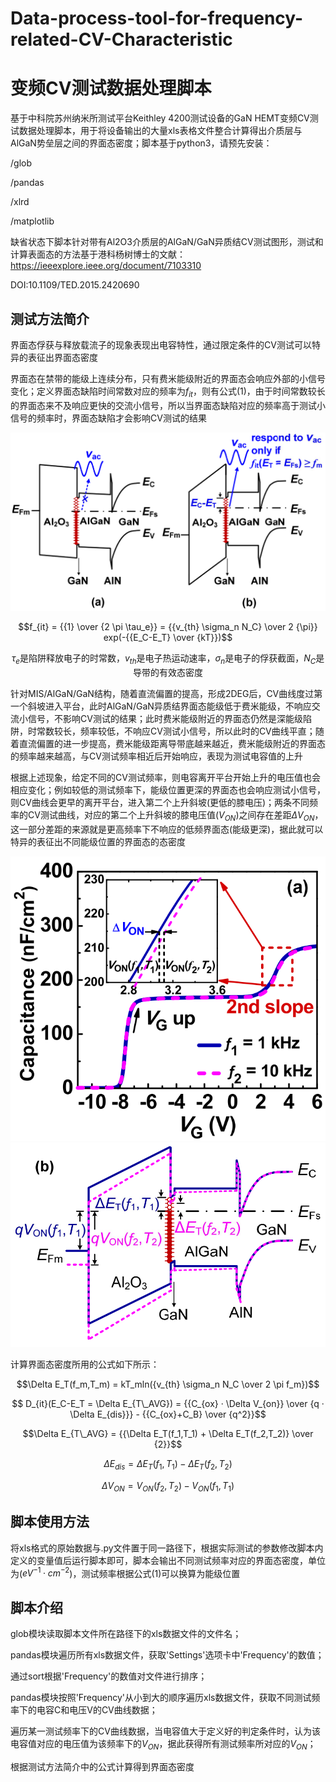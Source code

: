 # Data-process-tool-for-frequency-related-CV-Characteristic
# 变频CV测试数据处理脚本

基于中科院苏州纳米所测试平台Keithley 4200测试设备的GaN HEMT变频CV测试数据处理脚本，用于将设备输出的大量xls表格文件整合计算得出介质层与AlGaN势垒层之间的界面态密度；脚本基于python3，请预先安装：

/glob

/pandas

/xlrd

/matplotlib

缺省状态下脚本针对带有Al2O3介质层的AlGaN/GaN异质结CV测试图形，测试和计算表面态的方法基于港科杨树博士的文献：
https://ieeexplore.ieee.org/document/7103310

DOI:10.1109/TED.2015.2420690



## 测试方法简介
界面态俘获与释放载流子的现象表现出电容特性，通过限定条件的CV测试可以特异的表征出界面态密度

界面态在禁带的能级上连续分布，只有费米能级附近的界面态会响应外部的小信号变化；定义界面态缺陷时间常数对应的频率为$f_{it}$，则有公式(1)，由于时间常数较长的界面态来不及响应更快的交流小信号，所以当界面态缺陷对应的频率高于测试小信号的频率时，界面态缺陷才会影响CV测试的结果

![image](https://github.com/fasxi001/Data-process-tool-for-frequency-related-CV-Characteristic/blob/main/MEDIA/Fig_1.png)

$$f_{it} = {{1} \over {2 \pi \tau_e}} = {{v_{th} \sigma_n N_C} \over 2 {\pi}} exp(-{{E_C-E_T} \over {kT}})$$

<center>

$\tau_e$是陷阱释放电子的时常数，$v_{th}$是电子热运动速率，$\sigma_n$是电子的俘获截面，$N_C$是导带的有效态密度

</center>

针对MIS/AlGaN/GaN结构，随着直流偏置的提高，形成2DEG后，CV曲线度过第一个斜坡进入平台，此时AlGaN/GaN异质结界面态能级低于费米能级，不响应交流小信号，不影响CV测试的结果；此时费米能级附近的界面态仍然是深能级陷阱，时常数较长，频率较低，不响应CV测试小信号，所以此时的CV曲线平直；随着直流偏置的进一步提高，费米能级距离导带底越来越近，费米能级附近的界面态的频率越来越高，与CV测试频率相近后开始响应，表现为测试电容值的上升

根据上述现象，给定不同的CV测试频率，则电容离开平台开始上升的电压值也会相应变化；例如较低的测试频率下，能级位置更深的界面态也会响应测试小信号，则CV曲线会更早的离开平台，进入第二个上升斜坡(更低的膝电压)；两条不同频率的CV测试曲线，对应的第二个上升斜坡的膝电压值($V_{ON}$)之间存在差距$\Delta V_{ON}$，这一部分差距的来源就是更高频率下不响应的低频界面态(能级更深)，据此就可以特异的表征出不同能级位置的界面态的态密度

![image](https://github.com/fasxi001/Data-process-tool-for-frequency-related-CV-Characteristic/blob/main/MEDIA/Fig_2.png)
![image](https://github.com/fasxi001/Data-process-tool-for-frequency-related-CV-Characteristic/blob/main/MEDIA/Fig_3.png)

计算界面态密度所用的公式如下所示：

$$\Delta E_T(f_m,T_m) = kT_mln({v_{th} \sigma_n N_C \over 2 \pi f_m})$$

$$ D_{it}(E_C-E_T = \Delta E_{T\_AVG}) = {{C_{ox} · \Delta V_{on}} \over {q · \Delta E_{dis}}} - {{C_{ox}+C_B} \over {q^2}}$$

$$\Delta E_{T\_AVG} = {{\Delta E_T(f_1,T_1) + \Delta E_T(f_2,T_2)} \over {2}}$$

$$\Delta E_{dis} = \Delta E_T(f_1,T_1) - \Delta E_T(f_2,T_2)$$

$$\Delta V_{ON} = V_{ON} (f_2,T_2) - V_{ON}(f_1,T_1)$$



## 脚本使用方法
将xls格式的原始数据与.py文件置于同一路径下，根据实际测试的参数修改脚本内定义的变量值后运行脚本即可，脚本会输出不同测试频率对应的界面态密度，单位为($eV^{-1}·cm^{-2}$)，测试频率根据公式(1)可以换算为能级位置



## 脚本介绍
glob模块读取脚本文件所在路径下的xls数据文件的文件名；

pandas模块遍历所有xls数据文件，获取'Settings'选项卡中'Frequency'的数值；

通过sort根据'Frequency'的数值对文件进行排序；

pandas模块按照'Frequency'从小到大的顺序遍历xls数据文件，获取不同测试频率下的电容C和电压V的CV曲线数据；

遍历某一测试频率下的CV曲线数据，当电容值大于定义好的判定条件时，认为该电容值对应的电压值为该频率下的$V_{ON}$，据此获得所有测试频率所对应的$V_{ON}$；

根据测试方法简介中的公式计算得到界面态密度

